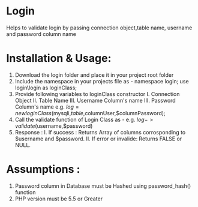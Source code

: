 # Login

Helps to validate login by passing connection object,table name, username and password column name

# Installation & Usage: 
1. Download the login folder and place it in your project root folder
2. Include the namespace in your projects file as -
	   namespace login;
	   use login\login as loginClass;
 3. Provide following variables to loginClass constructor
		I.   Connection Object 
		II.  Table Name
  	III. Username Column's name
  	III. Password Column's name
		e.g. $log = new loginClass($mysqli,$table,$columnUser,$columnPassword);
 4. Call the validate function of Login Class as -
		e.g. $log->validate($username,$password)
 5. Response :
	  I.  If success : Returns Array of columns corrosponding to $username and $password.
	  II. If error or invalide: Returns FALSE or NULL.
    
# Assumptions :
1. Password column in Database must be Hashed using password_hash() function
2. PHP version must be 5.5 or Greater
